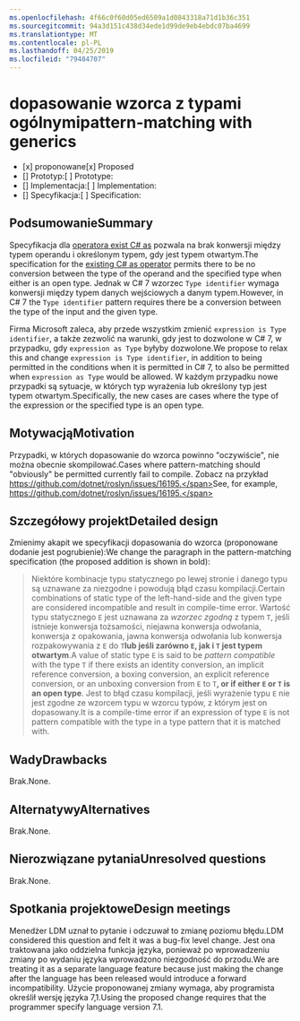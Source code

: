 ```yaml
---
ms.openlocfilehash: 4f66c0f60d05ed6509a1d0843318a71d1b36c351
ms.sourcegitcommit: 94a3d151c438d34ede1d99de9eb4ebdc07ba4699
ms.translationtype: MT
ms.contentlocale: pl-PL
ms.lasthandoff: 04/25/2019
ms.locfileid: "79484707"
---
```

# <a name="pattern-matching-with-generics"></a><span data-ttu-id="8a202-101">dopasowanie wzorca z typami ogólnymi</span><span class="sxs-lookup"><span data-stu-id="8a202-101">pattern-matching with generics</span></span>

* <span data-ttu-id="8a202-102">[x] proponowane</span><span class="sxs-lookup"><span data-stu-id="8a202-102">[x] Proposed</span></span>
* <span data-ttu-id="8a202-103">[] Prototyp:</span><span class="sxs-lookup"><span data-stu-id="8a202-103">[ ] Prototype:</span></span>
* <span data-ttu-id="8a202-104">[] Implementacja:</span><span class="sxs-lookup"><span data-stu-id="8a202-104">[ ] Implementation:</span></span>
* <span data-ttu-id="8a202-105">[] Specyfikacja:</span><span class="sxs-lookup"><span data-stu-id="8a202-105">[ ] Specification:</span></span>

## <a name="summary"></a><span data-ttu-id="8a202-106">Podsumowanie</span><span class="sxs-lookup"><span data-stu-id="8a202-106">Summary</span></span>
[summary]: #summary

<span data-ttu-id="8a202-107">Specyfikacja dla [operatora exist C# as](../../spec/expressions.md#the-as-operator) pozwala na brak konwersji między typem operandu i określonym typem, gdy jest typem otwartym.</span><span class="sxs-lookup"><span data-stu-id="8a202-107">The specification for the [existing C# as operator](../../spec/expressions.md#the-as-operator) permits there to be no conversion between the type of the operand and the specified type when either is an open type.</span></span> <span data-ttu-id="8a202-108">Jednak w C# 7 wzorzec `Type identifier` wymaga konwersji między typem danych wejściowych a danym typem.</span><span class="sxs-lookup"><span data-stu-id="8a202-108">However, in C# 7 the `Type identifier` pattern requires there be a conversion between the type of the input and the given type.</span></span>

<span data-ttu-id="8a202-109">Firma Microsoft zaleca, aby przede wszystkim zmienić `expression is Type identifier`, a także zezwolić na warunki, gdy jest to dozwolone w C# 7, w przypadku, gdy `expression as Type` byłyby dozwolone.</span><span class="sxs-lookup"><span data-stu-id="8a202-109">We propose to relax this and change `expression is Type identifier`, in addition to being permitted in the conditions when it is permitted in C# 7, to also be permitted when `expression as Type` would be allowed.</span></span> <span data-ttu-id="8a202-110">W każdym przypadku nowe przypadki są sytuacje, w których typ wyrażenia lub określony typ jest typem otwartym.</span><span class="sxs-lookup"><span data-stu-id="8a202-110">Specifically, the new cases are cases where the type of the expression or the specified type is an open type.</span></span> 

## <a name="motivation"></a><span data-ttu-id="8a202-111">Motywacją</span><span class="sxs-lookup"><span data-stu-id="8a202-111">Motivation</span></span>
[motivation]: #motivation

<span data-ttu-id="8a202-112">Przypadki, w których dopasowanie do wzorca powinno "oczywiście", nie można obecnie skompilować.</span><span class="sxs-lookup"><span data-stu-id="8a202-112">Cases where pattern-matching should "obviously" be permitted currently fail to compile.</span></span> <span data-ttu-id="8a202-113">Zobacz na przykład https://github.com/dotnet/roslyn/issues/16195.</span><span class="sxs-lookup"><span data-stu-id="8a202-113">See, for example, https://github.com/dotnet/roslyn/issues/16195.</span></span>

## <a name="detailed-design"></a><span data-ttu-id="8a202-114">Szczegółowy projekt</span><span class="sxs-lookup"><span data-stu-id="8a202-114">Detailed design</span></span>
[design]: #detailed-design

<span data-ttu-id="8a202-115">Zmienimy akapit we specyfikacji dopasowania do wzorca (proponowane dodanie jest pogrubienie):</span><span class="sxs-lookup"><span data-stu-id="8a202-115">We change the paragraph in the pattern-matching specification (the proposed addition is shown in bold):</span></span>

> <span data-ttu-id="8a202-116">Niektóre kombinacje typu statycznego po lewej stronie i danego typu są uznawane za niezgodne i powodują błąd czasu kompilacji.</span><span class="sxs-lookup"><span data-stu-id="8a202-116">Certain combinations of static type of the left-hand-side and the given type are considered incompatible and result in compile-time error.</span></span> <span data-ttu-id="8a202-117">Wartość typu statycznego `E` jest uznawana za *wzorzec zgodną* z typem `T`, jeśli istnieje konwersja tożsamości, niejawna konwersja odwołania, konwersja z opakowania, jawna konwersja odwołania lub konwersja rozpakowywania z `E` do `T`**lub jeśli zarówno `E`, jak i `T` jest typem otwartym**.</span><span class="sxs-lookup"><span data-stu-id="8a202-117">A value of static type `E` is said to be *pattern compatible* with the type `T` if there exists an identity conversion, an implicit reference conversion, a boxing conversion, an explicit reference conversion, or an unboxing conversion from `E` to `T`**, or if either `E` or `T` is an open type**.</span></span> <span data-ttu-id="8a202-118">Jest to błąd czasu kompilacji, jeśli wyrażenie typu `E` nie jest zgodne ze wzorcem typu w wzorcu typów, z którym jest on dopasowany.</span><span class="sxs-lookup"><span data-stu-id="8a202-118">It is a compile-time error if an expression of type `E` is not pattern compatible with the type in a type pattern that it is matched with.</span></span>

## <a name="drawbacks"></a><span data-ttu-id="8a202-119">Wady</span><span class="sxs-lookup"><span data-stu-id="8a202-119">Drawbacks</span></span>
[drawbacks]: #drawbacks

<span data-ttu-id="8a202-120">Brak.</span><span class="sxs-lookup"><span data-stu-id="8a202-120">None.</span></span>

## <a name="alternatives"></a><span data-ttu-id="8a202-121">Alternatywy</span><span class="sxs-lookup"><span data-stu-id="8a202-121">Alternatives</span></span>
[alternatives]: #alternatives

<span data-ttu-id="8a202-122">Brak.</span><span class="sxs-lookup"><span data-stu-id="8a202-122">None.</span></span>

## <a name="unresolved-questions"></a><span data-ttu-id="8a202-123">Nierozwiązane pytania</span><span class="sxs-lookup"><span data-stu-id="8a202-123">Unresolved questions</span></span>
[unresolved]: #unresolved-questions

<span data-ttu-id="8a202-124">Brak.</span><span class="sxs-lookup"><span data-stu-id="8a202-124">None.</span></span>

## <a name="design-meetings"></a><span data-ttu-id="8a202-125">Spotkania projektowe</span><span class="sxs-lookup"><span data-stu-id="8a202-125">Design meetings</span></span>

<span data-ttu-id="8a202-126">Menedżer LDM uznał to pytanie i odczuwał to zmianę poziomu błędu.</span><span class="sxs-lookup"><span data-stu-id="8a202-126">LDM considered this question and felt it was a bug-fix level change.</span></span> <span data-ttu-id="8a202-127">Jest ona traktowana jako oddzielna funkcja języka, ponieważ po wprowadzeniu zmiany po wydaniu języka wprowadzono niezgodność do przodu.</span><span class="sxs-lookup"><span data-stu-id="8a202-127">We are treating it as a separate language feature because just making the change after the language has been released would introduce a forward incompatibility.</span></span> <span data-ttu-id="8a202-128">Użycie proponowanej zmiany wymaga, aby programista określił wersję języka 7,1.</span><span class="sxs-lookup"><span data-stu-id="8a202-128">Using the proposed change requires that the programmer specify language version 7.1.</span></span>
